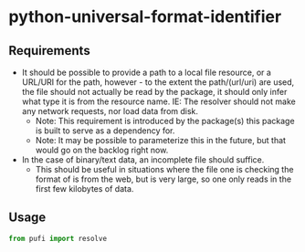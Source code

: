 # python-universal-format-identifier


## Requirements

- It should be possible to provide a path to a local file resource, or a URL/URI for the path, however - to the extent the path/(url/uri) are used, the file should not actually be read by the package, it should only infer what type it is from the resource name. IE: The resolver should not make any network requests, nor load data from disk.
    - Note: This requirement is introduced by the package(s) this package is built to serve as a dependency for.
    - Note: It may be possible to parameterize this in the future, but that would go on the backlog right now.
- In the case of binary/text data, an incomplete file should suffice.
    - This should be useful in situations where the file one is checking the format of is from the web, but is very large, so one only reads in the first few kilobytes of data.

## Usage


```python
from pufi import resolve
```

<!--
## Requirements

- The user should be able to pass in either raw text, or a path to a file with rawtext, and receive back a string telling them the format of the file.
 -->
